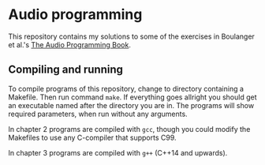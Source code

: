 # Audio programming

This repository contains my solutions to some of the exercises in Boulanger
et al.'s 
[The Audio Programming Book](https://mitpress.mit.edu/books/audio-programming-book).

## Compiling and running

To compile programs of this repository, change to directory containing a
Makefile. Then run command `make`. If everything goes allright you should get
an executable named after the directory you are in. The programs will show
required parameters, when run without any arguments.

In chapter 2 programs are compiled with `gcc`, though you could modify the
Makefiles to use any C-compiler that supports C99.

In chapter 3 programs are compiled with `g++` (C++14 and upwards).
